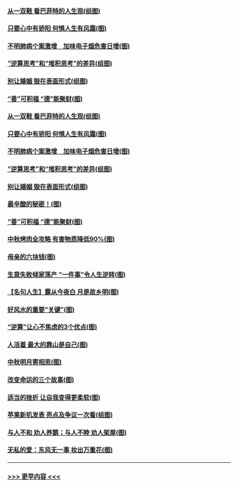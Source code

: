 #### [从一双鞋 看巴菲特的人生观(组图)](../pages/p8/907311.md?t=09142122) 
#### [只要心中有骄阳 何惧人生有风霜(图)](../pages/p8/907320.md?t=09142122) 
#### [不明肺病个案激增　加味电子烟危害日增(图)](../pages/p8/907307.md?t=09142122) 
#### [“逆算思考”和“堆积思考”的差异(组图)](../pages/p8/907229.md?t=09142122) 
#### [别让婚姻 毁在表面形式(组图)](../pages/p8/907118.md?t=09142122) 
#### [“善”可积福 “德”能聚财(图)](../pages/p8/906906.md?t=09142122) 
#### [从一双鞋 看巴菲特的人生观(组图)](../pages/p8/907311.md?t=09142122) 
#### [只要心中有骄阳 何惧人生有风霜(图)](../pages/p8/907320.md?t=09142122) 
#### [不明肺病个案激增　加味电子烟危害日增(图)](../pages/p8/907307.md?t=09142122) 
#### [“逆算思考”和“堆积思考”的差异(组图)](../pages/p8/907229.md?t=09142122) 
#### [别让婚姻 毁在表面形式(组图)](../pages/p8/907118.md?t=09142122) 
#### [最辛酸的秘密！(图)](../pages/p8/906327.md?t=09142122) 
#### [“善”可积福 “德”能聚财(图)](../pages/p8/906906.md?t=09142122) 
#### [中秋烤肉全攻略 有害物质降低90%(图)](../pages/p8/907227.md?t=09142122) 
#### [母亲的六块钱(图)](../pages/p8/907107.md?t=09142122) 
#### [生意失败倾家荡产 “一件事”令人生逆转(图)](../pages/p8/907101.md?t=09142122) 
#### [【名句人生】露从今夜白 月是故乡明(图)](../pages/p8/906558.md?t=09142122) 
#### [好风水的重要“关键”(图)](../pages/p8/907087.md?t=09142122) 
#### [“逆算”让心不焦虑的3个优点(图)](../pages/p8/907070.md?t=09142122) 
#### [人活着 最大的靠山是自己(图)](../pages/p8/906329.md?t=09142122) 
#### [中秋明月寄相思(图)](../pages/p8/906932.md?t=09142122) 
#### [改变命运的三个故事(图)](../pages/p8/906257.md?t=09142122) 
#### [适当的挫折 让自我变得更柔软(图)](../pages/p8/906984.md?t=09142122) 
#### [苹果新机发表 亮点及争议一次看(组图)](../pages/p8/906967.md?t=09142122) 
#### [与人不和 劝人养鹅；与人不睦 劝人架屋(图)](../pages/p8/906905.md?t=09142122) 
#### [无私的爱：东风无一事 妆出万重花(图)](../pages/p8/906862.md?t=09142122) 

----
#### [ >>> 更早内容 <<< ](../indexes/p8-earlier.md)
